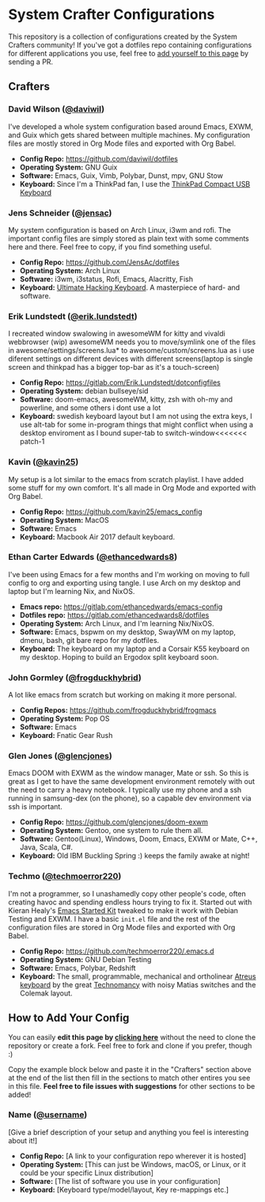# System Crafter Configurations

This repository is a collection of configurations created by the System Crafters community!  If you've got a dotfiles repo containing configurations for different applications you use, feel free to [add yourself to this page](#how-to-add-your-config) by sending a PR.

## Crafters

### David Wilson ([@daviwil](https://github.com/daviwil))

I've developed a whole system configuration based around Emacs, EXWM, and Guix which gets shared between multiple machines.  My configuration files are mostly stored in Org Mode files and exported with Org Babel.

- **Config Repo:** https://github.com/daviwil/dotfiles
- **Operating System:** GNU Guix
- **Software:** Emacs, Guix, Vimb, Polybar, Dunst, mpv, GNU Stow
- **Keyboard:** Since I'm a ThinkPad fan, I use the [ThinkPad Compact USB Keyboard](https://www.amazon.com/Lenovo-ThinkPad-Compact-Keyboard-TrackPoint/dp/B00F3U4TQS/ref=sr_1_3?crid=1P0R7L5JJA8CG&dchild=1&keywords=thinkpad+usb+keyboard&qid=1604238423&sprefix=thinkpad+usb+keyboard%2Caps%2C-1&sr=8-3)

### Jens Schneider ([@jensac](https://github.com/JensAc))

My system configuration is based on Arch Linux, i3wm and rofi. The important config files are simply stored as plain text with some comments here and there. Feel free to copy, if you find something useful. 

- **Config Repo:** https://github.com/JensAc/dotfiles
- **Operating System:** Arch Linux
- **Software:** i3wm, i3status, Rofi, Emacs, Alacritty, Fish
- **Keyboard:** [Ultimate Hacking Keyboard](https://ultimatehackingkeyboard.com/). A masterpiece of hard- and software. 

### Erik Lundstedt ([@erik.lundstedt](https://gitlab.com/Erik.Lundstedt))

I recreated window swalowing in awesomeWM for kitty and vivaldi webbrowser (wip)
awesomeWM needs you to move/symlink one of the files in awesome/settings/screens.lua* to awesome/custom/screens.lua as i use diferent settings on different devices with different screens(laptop is single screen and thinkpad has a bigger top-bar as it's a touch-screen)

- **Config Repo:** https://gitlab.com/Erik.Lundstedt/dotconfigfiles 
- **Operating System:** debian bullseye/sid
- **Software:** doom-emacs, awesomeWM, kitty, zsh with oh-my and powerline, and some others i dont use a lot
- **Keyboard:** swedish keyboard layout but I am not using the extra keys, I use alt-tab for some in-program things that might conflict when using a desktop enviroment as I bound super-tab to switch-window<<<<<<< patch-1

### Kavin ([@kavin25](https://github.com/kavin25))

My setup is a lot similar to the emacs from scratch playlist. I have added some stuff for my own comfort. It's all made in Org Mode and exported with Org Babel.

- **Config Repo:** https://github.com/kavin25/emacs_config
- **Operating System:** MacOS
- **Software:** Emacs
- **Keyboard:** Macbook Air 2017 default keyboard.

### Ethan Carter Edwards ([@ethancedwards8](https://github.com/ethancedwards8))

I've been using Emacs for a few months and I'm working on moving to full config to org and exporting using tangle. I use Arch on my desktop and laptop but I'm learning Nix, and NixOS.

- **Emacs repo:** https://gitlab.com/ethancedwards/emacs-config
- **Dotfiles repo:** https://gitlab.com/ethancedwards8/dotfiles
- **Operating System:** Arch Linux, and I'm learning Nix/NixOS.
- **Software:** Emacs, bspwm on my desktop, SwayWM on my laptop, dmenu, bash, git bare repo for my dotfiles.
- **Keyboard:** The keyboard on my laptop and a Corsair K55 keyboard on my desktop. Hoping to build an Ergodox split keyboard soon.

### John Gormley ([@frogduckhybrid](https://github.com/frogduckhybrid))

A lot like emacs from scratch but working on making it more personal.

- **Config Repos:** https://github.com/frogduckhybrid/frogmacs
- **Operating System:** Pop OS
- **Software:** Emacs
- **Keyboard:** Fnatic Gear Rush

### Glen Jones ([@glencjones](https://github.com/glencjones))

Emacs DOOM with EXWM as the window manager, Mate or ssh. So this is great as I get to have the same
development environment remotely with out the need to carry a heavy notebook. I typically use my phone and
a ssh running in samsung-dex (on the phone), so a capable dev environment via ssh is important.

- **Config Repo:** https://github.com/glencjones/doom-exwm
- **Operating System:** Gentoo, one system to rule them all.
- **Software:** Gentoo(Linux), Windows, Doom, Emacs, EXWM or Mate, C++, Java, Scala, C#.
- **Keyboard:** Old IBM Buckling Spring :) keeps the family awake at night!

### Techmo ([@techmoerror220](https://github.com/techmoerror220))

I'm not a programmer, so I unashamedly copy other people's code, often creating havoc and spending endless hours trying to fix it. Started out with Kieran Healy's [Emacs Started Kit](https://github.com/kjhealy/emacs-starter-kit) tweaked to make it work with Debian Testing and EXWM. I have a basic `init.el` file and the rest of the configuration files are stored in Org Mode files and exported with Org Babel.

- **Config Repo:** https://github.com/techmoerror220/.emacs.d
- **Operating System:** GNU Debian Testing
- **Software:** Emacs, Polybar, Redshift
- **Keyboard:** The small, programmable, mechanical and ortholinear [Atreus keyboard](https://atreus.technomancy.us/) by the great [Technomancy](https://technomancy.us/list) with noisy Matias switches and the Colemak layout.

## How to Add Your Config

You can easily **edit this page by [clicking here](https://github.com/SystemCrafters/crafter-configs/edit/master/README.md)** without the need to clone the repository or create a fork.  Feel free to fork and clone if you prefer, though :)

Copy the example block below and paste it in the "Crafters" section above at the end of the list then fill in the sections to match other entires you see in this file.  **Feel free to file issues with suggestions** for other sections to be added!

### Name ([@username](https://github.com/username))

[Give a brief description of your setup and anything you feel is interesting about it!]

- **Config Repo:** [A link to your configuration repo wherever it is hosted]
- **Operating System:** [This can just be Windows, macOS, or Linux, or it could be your specific Linux distribution]
- **Software:** [The list of software you use in your configuration]
- **Keyboard:** [Keyboard type/model/layout, Key re-mappings etc.]
